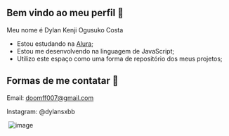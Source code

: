 ## Bem vindo ao meu perfil 💚

Meu nome é Dylan Kenji Ogusuko Costa

- Estou estudando na [Alura](https://www.alura.com.br);
- Estou me desenvolvendo na linguagem de JavaScript;
- Utilizo este espaço como uma forma de repositório dos meus projetos;

## Formas de me contatar 📱

Email: doomff007@gmail.com

Instagram: @dylansxbb


![]()
![image](https://github.com/DyOgusuko/DyOgusuko/assets/172217495/f805b992-f00d-4601-8e9e-acd1a87df9f1)

